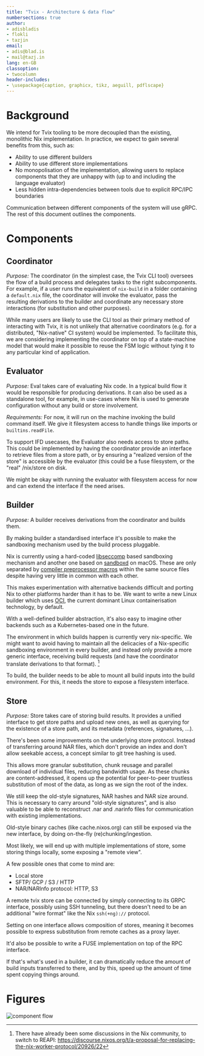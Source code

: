 ```yaml
---
title: "Tvix - Architecture & data flow"
numbersections: true
author:
- adisbladis
- flokli
- tazjin
email:
- adis@blad.is
- mail@tazj.in
lang: en-GB
classoption:
- twocolumn
header-includes:
- \usepackage{caption, graphicx, tikz, aeguill, pdflscape}
---
```


# Background

We intend for Tvix tooling to be more decoupled than the existing,
monolithic Nix implementation. In practice, we expect to gain several
benefits from this, such as:

- Ability to use different builders
- Ability to use different store implementations
- No monopolisation of the implementation, allowing users to replace
  components that they are unhappy with (up to and including the
  language evaluator)
- Less hidden intra-dependencies between tools due to explicit RPC/IPC
  boundaries

Communication between different components of the system will use
gRPC. The rest of this document outlines the components.

# Components

## Coordinator

*Purpose:* The coordinator (in the simplest case, the Tvix CLI tool)
oversees the flow of a build process and delegates tasks to the right
subcomponents. For example, if a user runs the equivalent of
`nix-build` in a folder containing a `default.nix` file, the
coordinator will invoke the evaluator, pass the resulting derivations
to the builder and coordinate any necessary store interactions (for
substitution and other purposes).

While many users are likely to use the CLI tool as their primary
method of interacting with Tvix, it is not unlikely that alternative
coordinators (e.g. for a distributed, "Nix-native" CI system) would be
implemented. To facilitate this, we are considering implementing the
coordinator on top of a state-machine model that would make it
possible to reuse the FSM logic without tying it to any particular
kind of application.

## Evaluator

*Purpose:* Eval takes care of evaluating Nix code. In a typical build
flow it would be responsible for producing derivations. It can also be
used as a standalone tool, for example, in use-cases where Nix is used
to generate configuration without any build or store involvement.

*Requirements:* For now, it will run on the machine invoking the build
command itself. We give it filesystem access to handle things like
imports or `builtins.readFile`.

To support IFD usecases, the Evaluator also needs access to store paths. This
could be implemented by having the coordinator provide an interface to retrieve
files from a store path, or by ensuring a "realized version of the store" is
accessible by the evaluator (this could be a fuse filesystem, or the "real"
/nix/store on disk.

We might be okay with running the evaluator with filesystem access for now and
can extend the interface if the need arises.

## Builder

*Purpose:* A builder receives derivations from the coordinator and
builds them.

By making builder a standardised interface it's possible to make the
sandboxing mechanism used by the build process pluggable.

Nix is currently using a hard-coded
[libseccomp](https://github.com/seccomp/libseccomp) based sandboxing
mechanism and another one based on
[sandboxd](https://www.unix.com/man-page/mojave/8/sandboxd/) on macOS.
These are only separated by [compiler preprocessor
macros](https://gcc.gnu.org/onlinedocs/cpp/Ifdef.html) within the same
source files despite having very little in common with each other.

This makes experimentation with alternative backends difficult and
porting Nix to other platforms harder than it has to be. We want to
write a new Linux builder which uses
[OCI](https://github.com/opencontainers/runtime-spec), the current
dominant Linux containerisation technology, by default.

With a well-defined builder abstraction, it's also easy to imagine
other backends such as a Kubernetes-based one in the future.

The environment in which builds happen is currently very nix-specific.
We might want to avoid having to maintain all the delicacies of a
Nix-specific sandboxing environment in every builder, and instead only provide
a more generic interface, receiving build requests (and have the coordinator
translate derivations to that format). [^1]

To build, the builder needs to be able to mount all build inputs into the build
environment. For this, it needs the store to expose a filesystem interface.

## Store

*Purpose:* Store takes care of storing build results. It provides a
unified interface to get store paths and upload new ones, as well as querying
for the existence of a store path, and its metadata (references, signatures,
…).

There's been some improvements on the underlying store protocol. Instead of
transferring around NAR files, which don't provide an index and don't allow
seekable access, a concept similar to git tree hashing is used.

This allows more granular substitution, chunk reusage and parallel download of
individual files, reducing bandwidth usage.
As these chunks are content-addressed, it opens up the potential for
peer-to-peer trustless substitution of most of the data, as long as we sign the
root of the index.

We still keep the old-style signatures, NAR hashes and NAR size around. This is
necessary to carry around "old-style signatures", and is also valuable to be
able to reconstruct .nar and .narinfo files for communication with existing
implementations.

Old-style binary caches (like cache.nixos.org) can still be exposed via the new
interface, by doing on-the-fly (re)chunking/ingestion.

Most likely, we will end up with multiple implementations of store, some
storing things locally, some exposing a "remote view".

A few possible ones that come to mind are:

- Local store
- SFTP/ GCP / S3 / HTTP
- NAR/NARInfo protocol: HTTP, S3

A remote tvix store can be connected by simply connecting to its GRPC
interface, possibly using SSH tunneling, but there doesn't need to be an
additional "wire format" like the Nix `ssh(+ng)://` protocol.

Setting on one interface allows composition of stores, meaning it becomes
possible to express substitution from remote caches as a proxy layer.

It'd also be possible to write a FUSE implementation on top of the RPC interface.

If that's what's used in a builder, it can dramatically reduce the amount of
build inputs transferred to there, and by this, speed up the amount of time
spent copying things around.

# Figures

![component flow](./component-flow.svg)

[^1]: There have already been some discussions in the Nix community, to switch
  to REAPI:
  https://discourse.nixos.org/t/a-proposal-for-replacing-the-nix-worker-protocol/20926/22
